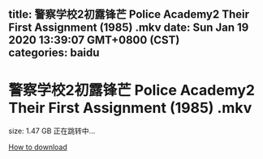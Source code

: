 
title: 警察学校2初露锋芒 Police Academy2 Their First Assignment (1985) .mkv
date: Sun Jan 19 2020 13:39:07 GMT+0800 (CST)    
categories: baidu
---

# 警察学校2初露锋芒 Police Academy2 Their First Assignment (1985) .mkv
size: 1.47 GB
 正在跳转中...
 

[How to download](https://bpcam.bemobtrk.com/go/2ceec3aa-1ca2-46d6-b9ff-aaa5c184517c?jno=5467)